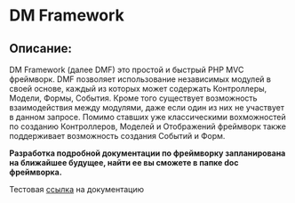 DM Framework
============

Описание:
---------
DM Framework (далее DMF) это простой и быстрый PHP MVC фреймворк.
DMF позволяет использование независимых модулей в своей основе, каждый из которых может содержать Контроллеры, Модели, Формы, События.
Кроме того существует возможность взаимодействия между модулями, даже если один из них не участвует в данном запросе.
Помимо ставших уже классическими вохможностей по созданию Контроллеров, Моделей и Отображений фреймворк также поддерживает возможность создания Событий и Форм.

**Разработка подробной документации по фреймворку запланирована на ближайшее будущее, найти ее вы сможете в папке doc фреймворка.**

Тестовая [ссылка](http://damirazo.github.com/DMF/) на документацию